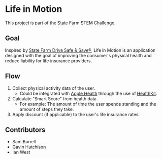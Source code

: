 # Life in Motion

This project is part of the State Farm STEM Challenge.

## Goal
Inspired by [State Farm Drive Safe & Save®](https://www.statefarm.com/insurance/auto/discounts/drive-safe-save), Life in Motion is an application designed with the goal of improving the consumer's physical health and reduce liability for life insurance providers. 

## Flow
1. Collect physical activity data of the user.
    - Could be integrated with [Apple Health](https://www.apple.com/health/) through the use of [HealthKit](https://developer.apple.com/documentation/healthkit).
2. Calculate "Smart Score" from health data.
    - For example: The amount of time the user spends standing and the amount of steps they take.
3. Apply discount (if applicable) to the user's life insurance rates.

## Contributors
- Sam Burrell
- Gavin Hutchison
- Ian West
